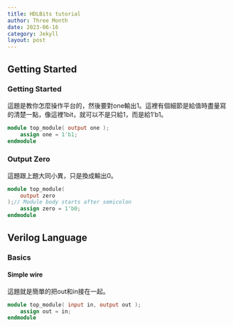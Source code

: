 ```yaml
---
title: HDLBits tutorial
author: Three Month
date: 2023-06-16
category: Jekyll
layout: post
---
```

## Getting Started
### Getting Started
這題是教你怎麼操作平台的，然後要對one輸出1。這裡有個細節是給值時盡量寫的清楚一點，像這裡1bit，就可以不是只給1，而是給1'b1。
```verilog
module top_module( output one );
    assign one = 1'b1;
endmodule
```
### Output Zero
這題跟上題大同小異，只是換成輸出0。
```verilog
module top_module(
    output zero
);// Module body starts after semicolon
	assign zero = 1'b0;
endmodule
```
## Verilog Language
### Basics
#### Simple wire

這題就是簡單的把out和in接在一起。
```verilog
module top_module( input in, output out );
	assign out = in;
endmodule
```
